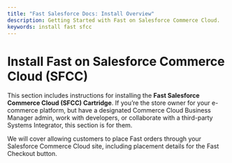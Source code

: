 ```yaml
---
title: "Fast Salesforce Docs: Install Overview"
description: Getting Started with Fast on Salesforce Commerce Cloud.
keywords: install fast sfcc
---
```


# Install Fast on Salesforce Commerce Cloud (SFCC)

This section includes instructions for installing the **Fast Salesforce Commerce Cloud (SFCC) Cartridge**. If you’re the store owner for your e-commerce platform, but have a designated Commerce Cloud Business Manager admin, work with developers, or collaborate with a third-party Systems Integrator, this section is for them.

We will cover allowing customers to place Fast orders through your Salesforce Commerce Cloud site, including placement details for the Fast Checkout button.
